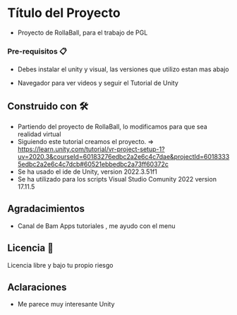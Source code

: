# Título del Proyecto

- Proyecto de RollaBall, para el trabajo de PGL

### Pre-requisitos 📋

- Debes instalar el unity y visual, las versiones que utilizo estan mas abajo

- Navegador para ver videos y seguir el Tutorial de Unity

## Construido con 🛠️
- Partiendo del proyecto de RollaBall, lo modificamos para que sea realidad virtual
- Siguiendo este tutorial creamos el proyecto. => https://learn.unity.com/tutorial/vr-project-setup-1?uv=2020.3&courseId=60183276edbc2a2e6c4c7dae&projectId=60183335edbc2a2e6c4c7dcb#60521ebbedbc2a73ff60372c
- Se ha usado el ide de Unity, version 2022.3.51f1
- Se ha utilizado para los scripts Visual Studio Comunity 2022 version 17.11.5


## Agradacimientos

- Canal de Bam Apps tutoriales , me ayudo con el menu

## Licencia 📄

Licencia libre y bajo tu propio riesgo

## Aclaraciones

- Me parece muy interesante Unity
